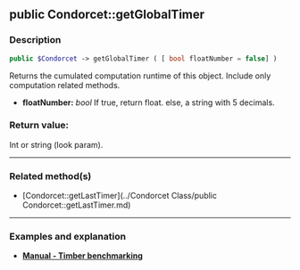 ## public Condorcet::getGlobalTimer

### Description    

```php
public $Condorcet -> getGlobalTimer ( [ bool floatNumber = false] )
```

Returns the cumulated computation runtime of this object. Include only computation related methods.    
- **floatNumber:** *bool* If true, return float. else, a string with 5 decimals.



### Return value:   

Int or string (look param).


---------------------------------------

### Related method(s)      

* [Condorcet::getLastTimer](../Condorcet Class/public Condorcet::getLastTimer.md)    

---------------------------------------

### Examples and explanation

* **[Manual - Timber benchmarking](https://github.com/julien-boudry/Condorcet/wiki/III-%23-A.-Avanced-features-%26-Configuration-%23-1.-Timer-Benchmarking)**    
